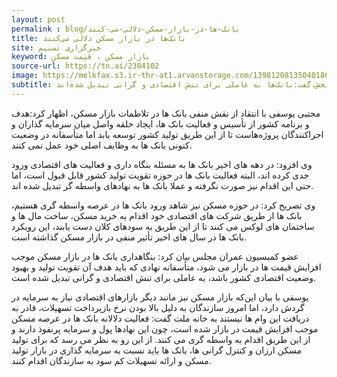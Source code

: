 ```yaml
---
layout: post
permalink : blog/بانک-ها-در-بازار-مسکن-دلالی-می-کنند
title: بانک‌ها در بازار مسکن دلالی می‌کنند
site: خبرگزاری تسنیم
keyword: بازار مسکن ، قیمت مسکن
source-url: https://tn.ai/2304102
image: https://melkfax.s3.ir-thr-at1.arvanstorage.com/1398120813504018619797484.jpg
subtitle: عضو کمیسیون عمران مجلس با انتقاد از فعالیت دلالانه بانک ها در بازار مسکن و افزایش قیمت در این بخش،گفت:بانک‌ها به عاملی برای تنش اقتصادی و گرانی تبدیل شده‌اند.
---
```

مجتبی یوسفی با انتقاد از نقش منفی بانک ها در تلاطمات بازار مسکن، اظهار کرد:هدف و برنامه کشور از تأسیس و فعالیت بانک ها، ایجاد حلقه واصل میان سرمایه گذاران و اجراکنندگان پروژه‌هاست تا از این طریق تولید کشور توسعه یابد اما متأسفانه در وضعیت کنونی بانک ها به وظایف اصلی خود عمل نمی کنند.

وی افزود: در دهه های اخیر بانک ها به مسئله بنگاه داری و فعالیت های اقتصادی ورود جدی کرده اند، البته فعالیت بانک ها در حوزه تقویت تولید کشور قابل قبول است، اما حتی این اقدام نیز صورت نگرفته و عملا بانک ها به نهادهای واسطه گر تبدیل شده اند.

وی تصریح کرد: در حوزه مسکن نیز شاهد ورود بانک ها در عرصه واسطه گری هستیم، بانک ها از طریق شرکت های اقتصادی خود اقدام به خرید مسکن، ساخت مال ها و ساختمان های لوکس می کنند تا از این طریق به سودهای کلان دست یابند، این رویکرد بانک ها در سال های اخیر تأثیر منفی در بازار مسکن گذاشته است.

عضو کمیسیون عمران مجلس بیان کرد: بنگاهداری بانک ها در بازار مسکن موجب افزایش قیمت ها در بازار می شود، متأسفانه نهادی که باید هدف آن تقویت تولید و بهبود وضعیت اقتصادی کشور باشد، به عاملی برای تنش اقتصادی و گرانی تبدیل شده است.

یوسفی با بیان این‌که بازار مسکن نیز مانند دیگر بازارهای اقتصادی نیاز به سرمایه در گردش دارد، اما امروز سازندگان به دلیل بالا بودن نرخ بازپرداخت تسهیلات، قادر به دریافت این وام ها نیستند به خانه ملت گفت: فعالیت دلالانه بانک ها در عرصه مسکن موجب افزایش قیمت در بازار شده است، چون این نهادها پول و سرمایه پرنفوذ دارند و از این طریق اقدام به واسطه گری می کنند. از این رو به نظر می رسد که برای تولید مسکن ارزان و کنترل گرانی ها، بانک ها باید نسبت به سرمایه گذاری در بازار تولید مسکن و ارائه تسهیلات کم سود به سازندگان اقدام کنند.